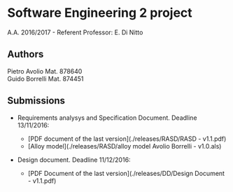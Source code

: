 # Software Engineering 2 project
A.A. 2016/2017 - Referent Professor: E. Di Nitto

## Authors

Pietro Avolio 	Mat. 878640  
Guido Borrelli 	Mat. 874451  

## Submissions

+ Requirements analysys and Specification Document. Deadline 13/11/2016:  
	- [PDF document of the last version](./releases/RASD/RASD - v1.1.pdf)
    - [Alloy model](./releases/RASD/alloy model Avolio Borrelli - v1.0.als)
	
+ Design document. Deadline 11/12/2016:
	- [PDF Document of the last version](./releases/DD/Design Document - v1.1.pdf) 

